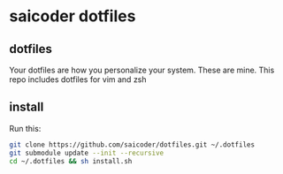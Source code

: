 saicoder dotfiles
=================

dotfiles
-----------------
Your dotfiles are how you personalize your system. These are mine.
This repo includes dotfiles for vim and zsh

install
----------------

Run this:

```sh
git clone https://github.com/saicoder/dotfiles.git ~/.dotfiles
git submodule update --init --recursive
cd ~/.dotfiles && sh install.sh
```

 

